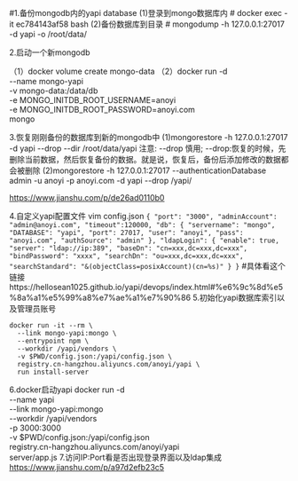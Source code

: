 #1.备份mongodb内的yapi database
  (1)登录到mongo数据库内 
     # docker exec -it  ec784143af58 bash
  (2)备份数据库到目录
     # mongodump -h 127.0.0.1:27017 -d yapi -o /root/data/

2.启动一个新mongodb

  （1）docker volume create mongo-data
  （2）docker run -d \
  --name mongo-yapi \
  -v mongo-data:/data/db \
  -e MONGO_INITDB_ROOT_USERNAME=anoyi \
  -e MONGO_INITDB_ROOT_PASSWORD=anoyi.com \
  mongo

3.恢复刚刚备份的数据库到新的mongodb中
  (1)mongorestore -h 127.0.0.1:27017  -d yapi --drop  --dir /root/data/yapi
  注意: --drop 慎用; --drop:恢复的时候，先删除当前数据，然后恢复备份的数据。就是说，恢复后，备份后添加修改的数据都会被删除
  (2)mongorestore -h 127.0.0.1:27017  --authenticationDatabase admin    -u anoyi -p anoyi.com -d yapi --drop /yapi/

https://www.jianshu.com/p/de26ad0110b0


4.自定义yapi配置文件
	vim config.json
	```
{
  "port": "3000",
  "adminAccount": "admin@anoyi.com",
  "timeout":120000,
  "db": {
    "servername": "mongo",
    "DATABASE": "yapi",
    "port": 27017,
    "user": "anoyi",
    "pass": "anoyi.com",
    "authSource": "admin"
  },
  "ldapLogin": {
      "enable": true,
      "server": "ldap://ip:389",
      "baseDn": "cn=xxx,dc=xxx,dc=xxx",
      "bindPassword": "xxxx",
      "searchDn": "ou=xxx,dc=xxx,dc=xxx",
      "searchStandard": "&(objectClass=posixAccount)(cn=%s)"
   }
}
	```
#具体看这个链接https://hellosean1025.github.io/yapi/devops/index.html#%e6%9c%8d%e5%8a%a1%e5%99%a8%e7%ae%a1%e7%90%86
5.初始化yapi数据库索引以及管理员账号
```
docker run -it --rm \
  --link mongo-yapi:mongo \
  --entrypoint npm \
  --workdir /yapi/vendors \
  -v $PWD/config.json:/yapi/config.json \
  registry.cn-hangzhou.aliyuncs.com/anoyi/yapi \
  run install-server
```
6.docker启动yapi
docker run -d \
  --name yapi \
  --link mongo-yapi:mongo \
  --workdir /yapi/vendors \
  -p 3000:3000 \
  -v $PWD/config.json:/yapi/config.json \
  registry.cn-hangzhou.aliyuncs.com/anoyi/yapi \
  server/app.js
7.访问IP:Port看是否出现登录界面以及ldap集成
https://www.jianshu.com/p/a97d2efb23c5



